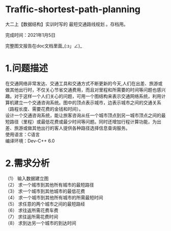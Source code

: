 # Traffic-shortest-path-planning
大二上【数据结构】实训时写的 最短交通路线规划 。存档用。

完成时间：2021年1月5日

完整图文报告在doc文档里面_(:з」∠)_

# 1.问题描述
在交通网络非常发达、交通工具和交通方式不断更新的今天,人们在出差、旅游或做其他出行时，不仅关心节省交通费用，而且对里程和所需要的时间等问题也感兴趣。对于这样一个人们关心的问题，可用一个图结构来表示交通网络系统，利用计算机建立一个交通咨询系统。图中的顶点表示城市，边表示城市之间的交通关系（路程长度、需要花费的金钱和时间）。  
设计一个交通咨询系统，能让旅客咨询从任一个城市顶点到另一城市顶点之间的最短路径（里程）或最低花费或最少时间等问题。同时还增加行程计算功能，为出差、旅游或做其他出行的客人提供各种路径选择信息查询服务。  
使用语言：C语言  
编译环境：Dev-C++ 6.0  

# 2.需求分析
（1）	输入数据建立图  
（2）	求一个城市到其他所有城市的最短路径  
（3）	求一个城市到其他城市的最低花费  
（4）	求一个城市到其他所有城市的所需最短时间  
（5）	求任意的两个城市之间的最短路经  
（6）	求往返所需花费车费  
（7）	求往返所需花费时间  
（8）	求到达另一个城市的到达时间
